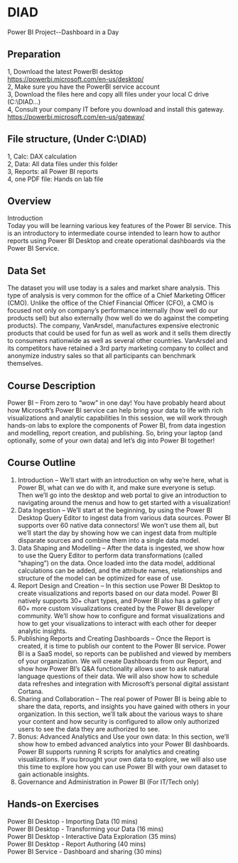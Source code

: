 
# DIAD
Power BI Project--Dashboard in a Day

## Preparation
1, Download the latest PowerBI desktop</br>
https://powerbi.microsoft.com/en-us/desktop/ </br>
2, Make sure you have the PowerBI service account </br>
3, Download the files here and copy alll files under your local C drive (C:\DIAD\...) </br>
4, <Optional> Consult your company IT before you download and install this gateway.
https://powerbi.microsoft.com/en-us/gateway/

## File structure, (Under C:\DIAD\) </br>
1, Calc: DAX calculation </br>
2, Data: All data files under this folder </br>
3, Reports: all Power BI reports</br>
4, one PDF file: Hands on lab file</br>


## Overview
Introduction</br>
Today you will be learning various key features of the Power BI service. This is an introductory to intermediate course intended to learn how to author reports using Power BI Desktop and create operational dashboards via the Power BI Service.


## Data Set
The dataset you will use today is a sales and market share analysis. This type of analysis is very common for the office of a Chief Marketing Officer (CMO). Unlike the office of the Chief Financial Officer (CFO), a CMO is focused not only on company’s performance internally (how well do our products sell) but also externally (how well do we do against the competing products).
The company, VanArsdel, manufactures expensive electronic products that could be used for fun as well as work and it sells them directly to consumers nationwide as well as several other countries. VanArsdel and its competitors have retained a 3rd party marketing company to collect and anonymize industry sales so that all participants can benchmark themselves.

## Course Description

Power BI – From zero to “wow” in one day!
You have probably heard about how Microsoft’s Power BI service can help bring your data to life with rich visualizations and analytic capabilities In this session, we will work through hands-on labs to explore the components of Power BI, from data ingestion and modelling, report creation, and publishing.  So, bring your laptop (and optionally, some of your own data) and let’s dig into Power BI together!
 

## Course Outline
 
1.	Introduction – We’ll start with an introduction on why we’re here, what is Power BI, what can we do with it, and make sure everyone is setup. Then we’ll go into the desktop and web portal to give an introduction to navigating around the menus and how to get started with a visualization!
2.	Data Ingestion – We’ll start at the beginning, by using the Power BI Desktop Query Editor to ingest data from various data sources.  Power BI supports over 60 native data connectors!  We won’t use them all, but we’ll start the day by showing how we can ingest data from multiple disparate sources and combine them into a single data model. 
3.	Data Shaping and Modelling – After the data is ingested, we show how to use the Query Editor to perform data transformations (called “shaping”) on the data.  Once loaded into the data model, additional calculations can be added, and the attribute names, relationships and structure of the model can be optimized for ease of use.
4.	Report Design and Creation – In this section use Power BI Desktop to create visualizations and reports based on our data model.  Power BI natively supports 30+ chart types, and Power BI also has a gallery of 60+ more custom visualizations created by the Power BI developer community.  We’ll show how to configure and format visualizations and how to get your visualizations to interact with each other for deeper analytic insights.
5.	Publishing Reports and Creating Dashboards – Once the Report is created, it is time to publish our content to the Power BI service.  Power BI is a SaaS model, so reports can be published and viewed by members of your organization.  We will create Dashboards from our Report, and show how Power BI’s Q&A functionality allows user to ask natural language questions of their data.  We will also show how to schedule data refreshes and integration with Microsoft’s personal digital assistant Cortana.
6.	Sharing and Collaboration – The real power of Power BI is being able to share the data, reports, and insights you have gained with others in your organization.  In this section, we’ll talk about the various ways to share your content and how security is configured to allow only authorized users to see the data they are authorized to see.
7.	Bonus: Advanced Analytics and Use your own data: In this section, we’ll show how to embed advanced analytics into your Power BI dashboards.  Power BI supports running R scripts for analytics and creating visualizations.  If you brought your own data to explore, we will also use this time to explore how you can use Power BI with your own dataset to gain actionable insights.  
8. Governance and Administration in Power BI (For IT/Tech only)


## Hands-on Exercises</br>
Power BI Desktop - Importing Data (10 mins)</br>
Power BI Desktop - Transforming your Data (16 mins)</br>
Power BI Desktop - Interactive Data Exploration (35 mins)</br>
Power BI Desktop - Report Authoring (40 mins)</br>
Power BI Service - Dashboard and sharing (30 mins)</br>
